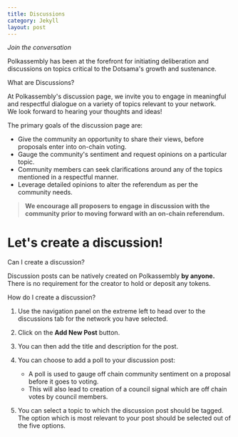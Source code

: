 ```yaml
---
title: Discussions
category: Jekyll
layout: post
---
```


_Join the conversation_

Polkassembly has been at the forefront for initiating deliberation and discussions on topics critical to the Dotsama's growth and sustenance.

What are Discussions?

At Polkassembly's discussion page, we invite you to engage in meaningful and respectful dialogue on a variety of topics relevant to your network.  
We look forward to hearing your thoughts and ideas!

The primary goals of the discussion page are:

- Give the community an opportunity to share their views, before proposals enter into on-chain voting.
- Gauge the community's sentiment and request opinions on a particular topic.
- Community members can seek clarifications around any of the topics mentioned in a respectful manner.
- Leverage detailed opinions to alter the referendum as per the community needs.

> **We encourage all proposers to engage in discussion with the community prior to moving forward with an on-chain referendum.**

# Let's create a discussion!

Can I create a discussion?

Discussion posts can be natively created on Polkassembly **by anyone.**  
There is no requirement for the creator to hold or deposit any tokens.

How do I create a discussion?

1. Use the navigation panel on the extreme left to head over to the discussions tab for the network you have selected.

2. Click on the **Add New Post** button.

3. You can then add the title and description for the post.

4. You can choose to add a poll to your discussion post:

   - A poll is used to gauge off chain community sentiment on a proposal before it goes to voting.
   - This will also lead to creation of a council signal which are off chain votes by council members.

5. You can select a topic to which the discussion post should be tagged. The option which is most relevant to your post should be selected out of the five options.
